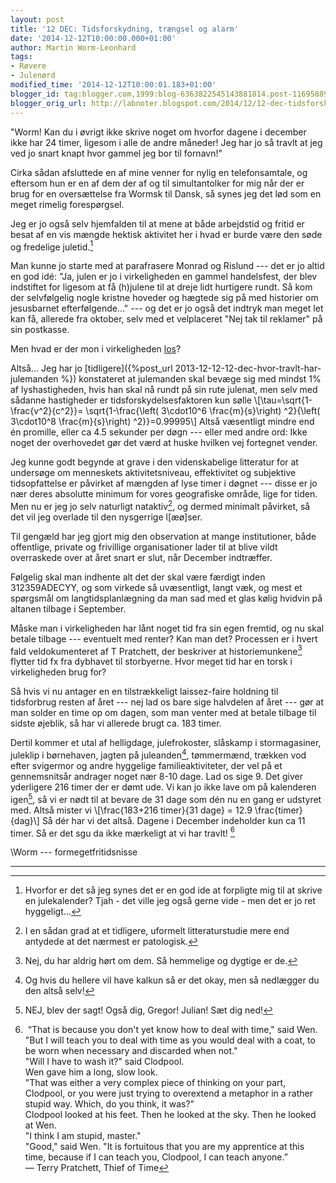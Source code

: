 ```yaml
---
layout: post
title: '12 DEC: Tidsforskydning, trængsel og alarm'
date: '2014-12-12T10:00:00.000+01:00'
author: Martin Worm-Leonhard
tags:
- Røvere
- Julenørd
modified_time: '2014-12-12T10:00:01.183+01:00'
blogger_id: tag:blogger.com,1999:blog-6363822545143881814.post-116958899256220651
blogger_orig_url: http://labnoter.blogspot.com/2014/12/12-dec-tidsforskydning-trngsel-og-alarm.html
---
```


"Worm! Kan du i øvrigt ikke skrive noget om hvorfor dagene i december
ikke har 24 timer, ligesom i alle de andre måneder! Jeg har jo så travlt
at jeg ved jo snart knapt hvor gammel jeg bor til fornavn!"

Cirka sådan afsluttede en af mine venner for nylig en telefonsamtale, og
eftersom hun er en af dem der af og til simultantolker for mig når der
er brug for en oversættelse fra Wormsk til Dansk, så synes jeg det lød
som en meget rimelig forespørgsel.

Jeg er jo også selv hjemfalden til at mene at både arbejdstid og fritid
er besat af en vis mængde hektisk aktivitet her i hvad er burde være den
søde og fredelige juletid.[^1]

Man kunne jo starte med at parafrasere Monrad og Rislund --- det er jo
altid en god idé: "Ja, julen er jo i virkeligheden en gammel
handelsfest, der blev indstiftet for ligesom at få (h)julene til at
dreje lidt hurtigere rundt. Så kom der selvfølgelig nogle kristne
hoveder og hægtede sig på med historier om jesusbarnet efterfølgende..."
--- og det er jo også det indtryk man meget let kan få, allerede fra
oktober, selv med et velplaceret "Nej tak til reklamer" på sin
postkasse.

Men hvad er der mon i
virkeligheden [los](http://da.wikipedia.org/wiki/Los)?

Altså... Jeg har jo
[tidligere]({%post_url 2013-12-12-12-dec-hvor-travlt-har-julemanden %}) konstateret
at julemanden skal bevæge sig med mindst 1% af lyshastigheden, hvis han
skal nå rundt på sin rute julenat, men selv med sådanne hastigheder er
tidsforskydelsesfaktoren kun sølle
\\[\tau=\sqrt{1-\frac{v^2}{c^2}}= \sqrt{1-\frac{\left( 3\cdot10^6 \frac{m}{s}\right) ^2}{\left( 3\cdot10^8 \frac{m}{s}\right) ^2}}=0.99995\\] 
Altså væsentligt mindre end én
promille, eller ca 4.5 sekunder per døgn --- eller med andre ord: Ikke
noget der overhovedet gør det værd at huske hvilken vej fortegnet
vender.

Jeg kunne godt begynde at grave i den videnskabelige litteratur for at
undersøge om menneskets aktivitetsniveau, effektivitet og subjektive
tidsopfattelse er påvirket af mængden af lyse timer i døgnet --- disse er
jo nær deres absolutte minimum for vores geografiske område, lige for
tiden. Men nu er jeg jo selv naturligt nataktiv[^2], og dermed minimalt
påvirket, så det vil jeg overlade til den nysgerrige l\[æø\]ser.

Til gengæld har jeg gjort mig den observation at mange institutioner,
både offentlige, private og frivillige organisationer lader til at blive
vildt overraskede over at året snart er slut, når December indtræffer.

Følgelig skal man indhente alt det der skal være færdigt inden
312359ADECYY, og som virkede så uvæsentligt, langt væk, og mest et
spørgsmål om langtidsplanlægning da man sad med et glas kølig hvidvin på
altanen tilbage i September.

Måske man i virkeligheden har lånt noget tid fra sin egen fremtid, og nu
skal betale tilbage --- eventuelt med renter? Kan man det? Processen er i
hvert fald veldokumenteret af T Pratchett, der beskriver at
historiemunkene[^4] flytter tid fx fra dybhavet til storbyerne. Hvor
meget tid har en torsk i virkeligheden brug for?

Så hvis vi nu antager en en tilstrækkeligt laissez-faire holdning til
tidsforbrug resten af året --- nej lad os bare sige halvdelen af året ---
gør at man solder en time op om dagen, som man venter med at betale
tilbage til sidste øjeblik, så har vi allerede brugt ca. 183 timer.

Dertil kommer et utal af helligdage, julefrokoster, slåskamp i
stormagasiner, juleklip i børnehaven, jagten på juleanden[^5],
tømmermænd, trækken vod efter svigermor og andre hyggelige
familieaktiviteter, der vel på et gennemsnitsår andrager noget nær 8-10
dage. Lad os sige 9. Det giver yderligere 216 timer der er dømt ude. Vi
kan jo ikke lave om på kalenderen igen[^6], så vi er nødt til at bevare
de 31 dage som dén nu en gang er udstyret med. Altså mister vi
\\[\frac{183+216 timer}{31 dage} = 12.9 \frac{timer}{dag}\\] Så dér
har vi det altså. Dagene i December indeholder kun ca 11 timer. Så er
det sgu da ikke mærkeligt at vi har travlt! [^7]

\\Worm --- formegetfritidsnisse


------------------------------------------------------------------------

[^1]: Hvorfor er det så jeg synes det er en god ide at forpligte mig
    til at skrive en julekalender? Tjah - det ville jeg også gerne vide -
    men det er jo ret hyggeligt...

[^2]: I en sådan grad at et tidligere, uformelt litteraturstudie mere
    end antydede at det nærmest er patologisk.[^3]

[^3]: Muligvis blev resultatet påvirket af at studiet blev udført midt
    om natten. Jeg tror dog ikke det gør det til et metastudie.

[^4]: Nej, du har aldrig hørt om dem. Så hemmelige og dygtige er de.

[^5]: Og hvis du hellere vil have kalkun så er det okay, men så
    nedlægger du den altså selv!

[^6]: NEJ, blev der sagt! Også dig, Gregor! Julian! Sæt dig ned!

[^7]:  “That is because you don't yet know how to deal with time," said
    Wen. "But I will teach you to deal with time as you would deal with a
    coat, to be worn when necessary and discarded when not."  
    "Will I have to wash it?" said Clodpool.  
    Wen gave him a long, slow look.  
    "That was either a very complex piece of thinking on your part,
    Clodpool, or you were just trying to overextend a metaphor in a rather
    stupid way. Which, do you think, it was?"  
    Clodpool looked at his feet. Then he looked at the sky. Then he looked
    at Wen.  
    "I think I am stupid, master."  
    "Good," said Wen. "It is fortuitous that you are my apprentice at this
    time, because if I can teach you, Clodpool, I can teach anyone.”  
    ― Terry Pratchett, Thief of Time
